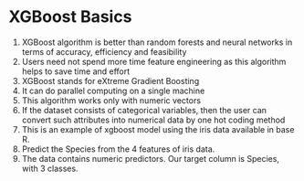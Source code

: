 # XGBoost Basics
1. XGBoost algorithm is better than random forests and neural networks in terms of accuracy, efficiency and feasibility 
2. Users need not spend more time feature engineering as this algorithm helps to save time and effort
3. XGBoost stands for eXtreme Gradient Boosting 
4. It can do parallel computing on a single machine
5. This algorithm works only with numeric vectors
6. If the dataset consists of categorical variables, then the user can convert such attributes into numerical data by one hot coding method
7. This is an example of xgboost model using the iris data available in base R.
8. Predict the Species from the 4 features of iris data.
9. The data contains numeric predictors. Our target column is Species, with 3 classes.

